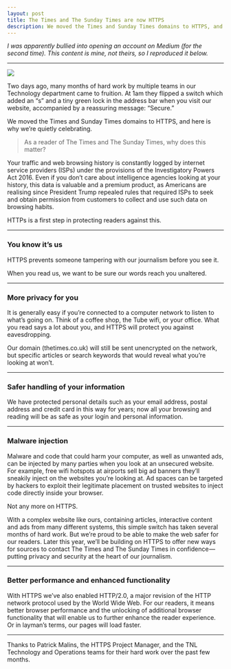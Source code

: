 ```yaml
---
layout: post
title: The Times and The Sunday Times are now HTTPS
description: We moved the Times and Sunday Times domains to HTTPS, and here is why we’re quietly celebrating
---
```


*I was apparently bullied into opening an account on Medium (for the second time). This content is mine, not theirs, so I reproduced it below.*

---

![](https://cdn-images-1.medium.com/max/1600/0*XViKYDfpeBzKs8Hb.)

Two days ago, many months of hard work by multiple teams in our Technology department came to fruition. At 1am they flipped a switch which added an “s” and a tiny green lock in the address bar when you visit our website, accompanied by a reassuring message: “Secure.”

We moved the Times and Sunday Times domains to HTTPS, and here is why we’re quietly celebrating.

> As a reader of The Times and The Sunday Times, why does this matter?

Your traffic and web browsing history is constantly logged by internet service providers (ISPs) under the provisions of the Investigatory Powers Act 2016. Even if you don’t care about intelligence agencies looking at your history, this data is valuable and a premium product, as Americans are realising since President Trump repealed rules that required ISPs to seek and obtain permission from customers to collect and use such data on browsing habits.

HTTPs is a first step in protecting readers against this.

---

### You know it’s us

HTTPS prevents someone tampering with our journalism before you see it.

When you read us, we want to be sure our words reach you unaltered.

---

### More privacy for you

It is generally easy if you’re connected to a computer network to listen to what’s going on. Think of a coffee shop, the Tube wifi, or your office. What you read says a lot about you, and HTTPS will protect you against eavesdropping.

Our domain (thetimes.co.uk) will still be sent unencrypted on the network, but specific articles or search keywords that would reveal what you’re looking at won’t.

---

### Safer handling of your information

We have protected personal details such as your email address, postal address and credit card in this way for years; now all your browsing and reading will be as safe as your login and personal information.

---

### Malware injection

Malware and code that could harm your computer, as well as unwanted ads, can be injected by many parties when you look at an unsecured website. For example, free wifi hotspots at airports sell big ad banners they’ll sneakily inject on the websites you’re looking at. Ad spaces can be targeted by hackers to exploit their legitimate placement on trusted websites to inject code directly inside your browser.

Not any more on HTTPS.

With a complex website like ours, containing articles, interactive content and ads from many different systems, this simple switch has taken several months of hard work. But we’re proud to be able to make the web safer for our readers. Later this year, we’ll be building on HTTPS to offer new ways for sources to contact The Times and The Sunday Times in confidence — putting privacy and security at the heart of our journalism.

---

### Better performance and enhanced functionality

With HTTPS we’ve also enabled HTTP/2.0, a major revision of the HTTP network protocol used by the World Wide Web. For our readers, it means better browser performance and the unlocking of additional browser functionality that will enable us to further enhance the reader experience. Or in layman’s terms, our pages will load faster.

---

Thanks to Patrick Malins, the HTTPS Project Manager, and the TNL Technology and Operations teams for their hard work over the past few months.
